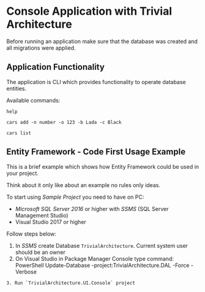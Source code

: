 # Console Application with Trivial Architecture

Before running an application make sure that the database was created and all migrations were applied.

## Application Functionality

The application is CLI which provides functionality to operate database entities.

Available commands:
```
help
```

```
cars add -n number -o 123 -b Lada -c Black
```

```
cars list
```

## Entity Framework - Code First Usage Example

This is a brief example which shows how Entity Framework could be used in your project.

Think about it only like about an example no rules only ideas.

To start using *Sample Project* you need to have on PC:

+ *Microsoft SQL Server 2016* or higher with *SSMS* (SQL Server Management Studio)
+ Visual Studio 2017 or higher

Follow steps below:

1. In *SSMS* create Database `TrivialArchitecture`. Current system user should be an owner
2. On Visual Studio in Package Manager Console type command:
PowerShell
Update-Database -project:TrivialArchitecture.DAL -Force -Verbose
```
3. Run `TrivialArchitecture.UI.Console` project